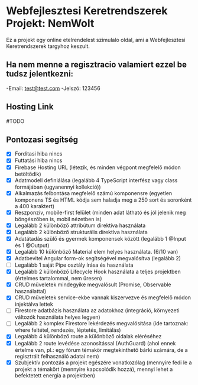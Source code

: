 # Webfejlesztesi Keretrendszerek Projekt: NemWolt

Ez a projekt egy online etelrendelest szimulalo oldal, ami a Webfejlesztesi Keretrendszerek targyhoz keszult.

## Ha nem menne a regisztracio valamiert ezzel be tudsz jelentkezni:

-Email: test@test.com
-Jelszó: 123456

## Hosting Link

#TODO

## Pontozasi segítség

- [X] Forditasi hiba nincs
- [X] Futtatási hiba nincs
- [X] Firebase Hosting URL (létezik, és minden végpont megfelelő módon betöltődik)
- [X] Adatmodell definiálása (legalább 4 TypeScript interfész vagy class formájában (ugyanennyi kollekció))
- [X] Alkalmazás felbontása megfelelő számú komponensre (egyetlen komponens TS és HTML kódja sem haladja meg a 250 sort és soronként a 400 karaktert)
- [X] Reszponzív, mobile-first felület (minden adat látható és jól jelenik meg böngészőben is, mobil nézetben is)
- [X] Legalább 2 különböző attribútum direktíva használata
- [X] Legalább 2 különböző strukturális direktíva használata
- [X] Adatátadás szülő és gyermek komponensek között (legalább 1 @Input és 1 @Output)
- [X] Legalább 10 különböző Material elem helyes használata. (6/10 van)
- [X] Adatbevitel Angular form-ok segítségével megvalósítva (legalább 2)
- [ ] Legalább 1 saját Pipe osztály írása és használata
- [X] Legalább 2 különböző Lifecycle Hook használata a teljes projektben (értelmes tartalommal, nem üresen)
- [X] CRUD műveletek mindegyike megvalósult (Promise, Observable használattal)
- [X] CRUD műveletek service-ekbe vannak kiszervezve és megfelelő módon injektálva lettek
- [ ] Firestore adatbázis használata az adatokhoz (integráció, környezeti változók használata helyes legyen)
- [ ] Legalább 2 komplex Firestore lekérdezés megvalósítása (ide tartoznak: where feltétel, rendezés, léptetés, limitálás)
- [X] Legalább 4 különböző route a különböző oldalak eléréséhez
- [X] Legalább 2 route levédése azonosítással (AuthGuard) (ahol ennek értelme van, pl.: egy fórum témakör megtekinthető bárki számára, de a regisztrált felhasználó adatai nem)
- [X] Szubjektív pontozás a projekt egészére vonatkozólag (mennyire fedi le a projekt a témakört (mennyire kapcsolódik hozzá), mennyi lehet a befektetett energia a projektben)
